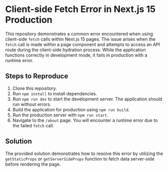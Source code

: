 # Client-side Fetch Error in Next.js 15 Production

This repository demonstrates a common error encountered when using client-side `fetch` calls within Next.js 15 pages. The issue arises when the `fetch` call is made within a page component and attempts to access an API route during the client-side hydration process. While the application functions correctly in development mode, it fails in production with a runtime error.

## Steps to Reproduce

1. Clone this repository.
2. Run `npm install` to install dependencies.
3. Run `npm run dev` to start the development server.  The application should run without errors.
4. Build the application for production using `npm run build`.
5. Run the production server with `npm run start`.
6. Navigate to the `/about` page. You will encounter a runtime error due to the failed `fetch` call.

## Solution

The provided solution demonstrates how to resolve this error by utilizing the `getStaticProps` or `getServerSideProps` function to fetch data server-side before rendering the page.